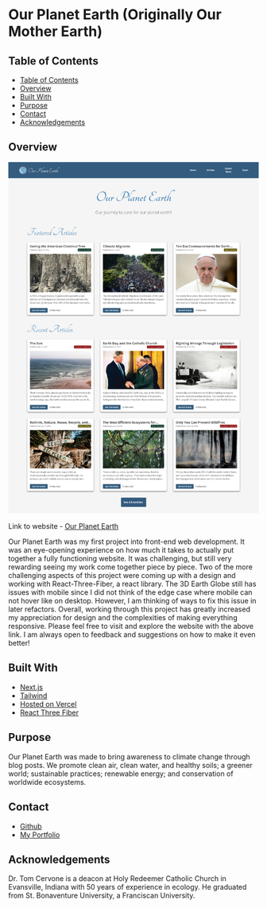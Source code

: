 
<h1>Our Planet Earth (Originally Our Mother Earth)</h1>

## Table of Contents

- [Table of Contents](#table-of-contents)
- [Overview](#overview)
- [Built With](#built-with)
- [Purpose](#purpose)
- [Contact](#contact)
- [Acknowledgements](#acknowledgements)




## Overview

  ![OurPlanetEarth](./public/images/OurPlanetEarth.png)
  
  Link to website - [Our Planet Earth](https://ourplanetearth.eco/)

Our Planet Earth was my first project into front-end web development. It was an eye-opening experience on how much it takes to actually put together a fully functioning website. It was challenging, but still very rewarding seeing my work come together piece by piece. Two of the more challenging aspects of this project were coming up with a design and working with React-Three-Fiber, a react library. The 3D Earth Globe still has issues with mobile since I did not think of the edge case where mobile can not hover like on desktop. However, I am thinking of ways to fix this issue in later refactors. Overall, working through this project has greatly increased my appreciation for design and the complexities of making everything responsive. Please feel free to visit and explore the website with the above link. I am always open to feedback and suggestions on how to make it even better!

## Built With

- [Next.js](https://nextjs.org/)
- [Tailwind](https://tailwindcss.com/) 
- [Hosted on Vercel](https://vercel.com/) 
- [React Three Fiber]("https://docs.pmnd.rs/react-three-fiber/getting-started/introduction")

## Purpose

Our Planet Earth was made to bring awareness to climate change through blog posts. We promote clean air, clean water, and healthy soils; a greener world; sustainable practices; renewable energy; and conservation of worldwide ecosystems.

## Contact

- [Github]("https://github.com/MCervone14")
- [My Portfolio]("https://mcervone14.github.io/portfolio/") 

## Acknowledgements

Dr. Tom Cervone is a deacon at Holy Redeemer Catholic Church in Evansville, Indiana with 50 years of experience in ecology. He graduated from St. Bonaventure University, a Franciscan University.
